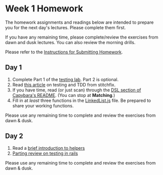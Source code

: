 # Week 1 Homework

The homework assignments and readings below are intended to prepare you for the next day's lectures. Please complete them first.

If you have any remaining time, please complete/review the exercises from dawn and dusk lectures. You can also review the morning drills.

Please refer to the [Instructions for Submitting Homework](/how-tos/homework-submission.md).


## Day 1

1. Complete Part 1 of the <a href="https://github.com/sf-wdi-25/testing_inventory">testing lab</a>.  Part 2 is optional.
2. Read <a href="http://multithreaded.stitchfix.com/blog/2015/10/06/testing-is-required/">this article</a> on testing and TDD from stitchfix.
3. If you have time, read (or just scan) through the <a href="https://github.com/jnicklas/capybara#the-dsl">DSL section of Capybara's README</a>.  (You can stop at **Matching**.)
4. Fill in at *least* three functions in the <a href="https://github.com/sf-wdi-25/notes/blob/master/week-09-project2/drills/linkedList.js">LinkedList.js</a> file.  Be prepared to share your working functions.  
  

Please use any remaining time to complete and review the exercises from dawn & dusk.


## Day 2

1. Read a [brief introduction to helpers](http://mixandgo.com/blog/the-beginner-s-guide-to-rails-helpers)
2. [Parting review on testing in rails](https://robots.thoughtbot.com/how-we-test-rails-applications)

Please use any remaining time to complete and review the exercises from dawn & dusk.

<!--
## Day 3

1. Reading
2. Bonus/Stretch

Please use any remaining time to complete and review the exercises from dawn & dusk.

## Day 4

1. Reading
2. Friday Review Prep

Please use any remaining time to complete and review the exercises from dawn & dusk.

## Day 5 - Weekend Homework

1. Reading
2. Weekend Lab

Please use any remaining time to review exercises/drills from the week! And don't forget to sleep!
-->
